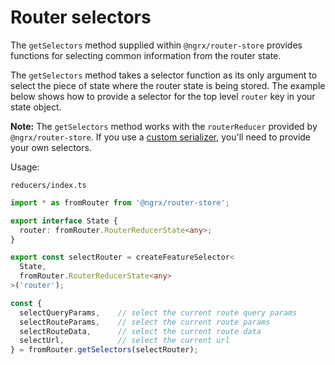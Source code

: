 # Router selectors

The `getSelectors` method supplied within `@ngrx/router-store` provides functions for selecting common information from the router state.

The `getSelectors` method takes a selector function as its only argument to select the piece of state where the router state is being stored.
The example below shows how to provide a selector for the top level `router` key in your state object.

**Note:** The `getSelectors` method works with the `routerReducer` provided by `@ngrx/router-store`. If you use a [custom serializer](guide/router-store/configuration#custom-router-state-serializer), you'll need to provide your own selectors.

Usage:

`reducers/index.ts`

```ts
import * as fromRouter from '@ngrx/router-store';

export interface State {
  router: fromRouter.RouterReducerState<any>;
}

export const selectRouter = createFeatureSelector<
  State,
  fromRouter.RouterReducerState<any>
>('router');

const {
  selectQueryParams,    // select the current route query params
  selectRouteParams,    // select the current route params
  selectRouteData,      // select the current route data
  selectUrl,            // select the current url
} = fromRouter.getSelectors(selectRouter);

```
